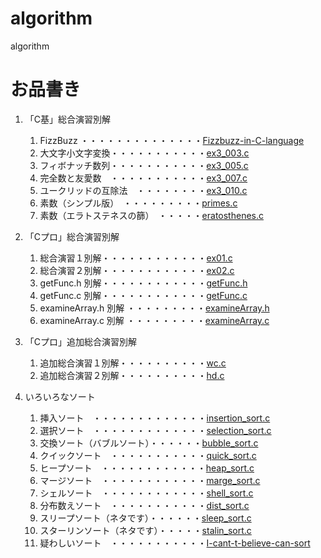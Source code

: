 # algorithm
algorithm

# お品書き
1. 「C基」総合演習別解
    1. FizzBuzz ・・・・・・・・・・・・・・[Fizzbuzz-in-C-language](https://github.com/h-nitobe/Fizzbuzz-in-C-language/blob/main/README.md)
    1. 大文字小文字変換・・・・・・・・・・・[ex3_003.c](ex3_003.c)
    1. フィボナッチ数列・・・・・・・・・・・[ex3_005.c](ex3_005.c)
    1. 完全数と友愛数　・・・・・・・・・・・[ex3_007.c](ex3_007.c)
    1. ユークリッドの互除法　・・・・・・・・[ex3_010.c](ex3_010.c)
    1. 素数（シンプル版）　・・・・・・・・・[primes.c](primes.c)
    1. 素数（エラトステネスの篩）　・・・・・[eratosthenes.c](eratosthenes.c)

1. 「Cプロ」総合演習別解
    1. 総合演習１別解・・・・・・・・・・・・[ex01.c](ex01.c)
    1. 総合演習２別解・・・・・・・・・・・・[ex02.c](ex02.c)
    1. getFunc.h 別解・・・・・・・・・・・・[getFunc.h](getFunc.h)
    1. getFunc.c 別解・・・・・・・・・・・・[getFunc.c](getFunc.c)
    1. examineArray.h 別解 ・・・・・・・・・[examineArray.h](examineArray.h)
    1. examineArray.c 別解 ・・・・・・・・・[examineArray.c](examineArray.c)

1. 「Cプロ」追加総合演習別解
    1. 追加総合演習１別解・・・・・・・・・・[wc.c](wc.c)
    1. 追加総合演習２別解・・・・・・・・・・[hd.c](hd.c)

1. いろいろなソート
    1. 挿入ソート　・・・・・・・・・・・・・[insertion_sort.c](insertion_sort.c)
    1. 選択ソート　・・・・・・・・・・・・・[selection_sort.c](selection_sort.c)
    1. 交換ソート（バブルソート）・・・・・・[bubble_sort.c](bubble_sort.c)
    1. クイックソート　・・・・・・・・・・・[quick_sort.c](quick_sort.c)
    1. ヒープソート　・・・・・・・・・・・・[heap_sort.c](heap_sort.c)
    1. マージソート　・・・・・・・・・・・・[marge_sort.c](marge_sort.c)
    1. シェルソート　・・・・・・・・・・・・[shell_sort.c](shell_sort.c)
    1. 分布数えソート　・・・・・・・・・・・[dist_sort.c](dist_sort.c)
    1. スリープソート（ネタです）・・・・・・[sleep_sort.c](sleep_sort.c)
    1. スターリンソート（ネタです）・・・・・[stalin_sort.c](stalin_sort.c)
    1. 疑わしいソート　・・・・・・・・・・・[I-cant-t-believe-can-sort](https://github.com/h-nitobe/I-cant-t-believe-can-sort/blob/main/README.md)
